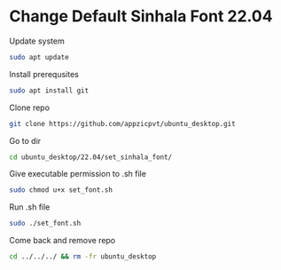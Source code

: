 # Change Default Sinhala Font 22.04

Update system
```bash
sudo apt update
```

Install prerequsites
```bash
sudo apt install git
```

Clone repo
```bash
git clone https://github.com/appzicpvt/ubuntu_desktop.git
```

Go to dir
```bash
cd ubuntu_desktop/22.04/set_sinhala_font/
```

Give executable permission to .sh file
```bash
sudo chmod u+x set_font.sh 
```

Run .sh file
```bash
sudo ./set_font.sh
```

Come back and remove repo
```bash
cd ../../../ && rm -fr ubuntu_desktop
```


